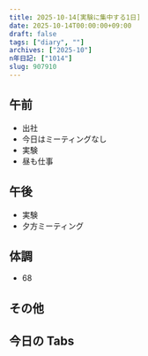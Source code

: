 ```yaml
---
title: 2025-10-14[実験に集中する1日]
date: 2025-10-14T00:00:00+09:00
draft: false
tags: ["diary", ""]
archives: ["2025-10"]
n年日記: ["1014"]
slug: 907910
---
```


## 午前

- 出社
- 今日はミーティングなし
- 実験
- 昼も仕事

## 午後

- 実験
- 夕方ミーティング

## 体調

- 68

## その他

## 今日の Tabs
